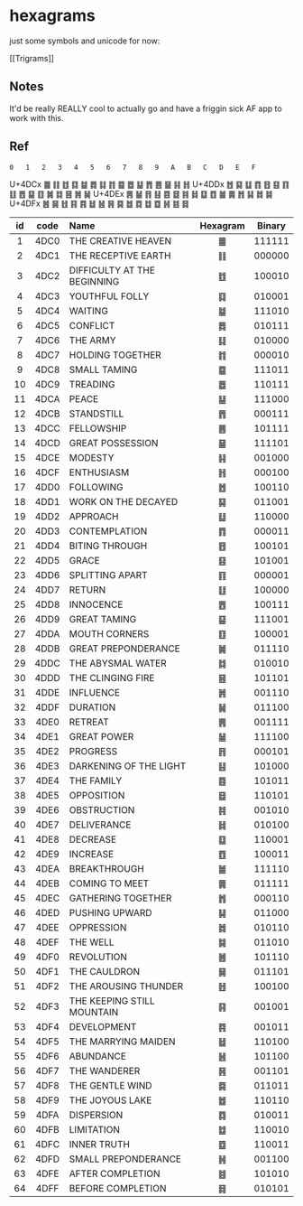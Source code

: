 # hexagrams
just some symbols and unicode for now:

[[Trigrams]]

## Notes
It'd be really REALLY cool to actually go and have a friggin sick AF app to work with this.


## Ref


  	0 	1 	2 	3 	4 	5 	6 	7 	8 	9 	A 	B 	C 	D 	E 	F
U+4DCx 	䷀ 	䷁ 	䷂ 	䷃ 	䷄ 	䷅ 	䷆ 	䷇ 	䷈ 	䷉ 	䷊ 	䷋ 	䷌ 	䷍ 	䷎ 	䷏
U+4DDx 	䷐ 	䷑ 	䷒ 	䷓ 	䷔ 	䷕ 	䷖ 	䷗ 	䷘ 	䷙ 	䷚ 	䷛ 	䷜ 	䷝ 	䷞ 	䷟
U+4DEx 	䷠ 	䷡ 	䷢ 	䷣ 	䷤ 	䷥ 	䷦ 	䷧ 	䷨ 	䷩ 	䷪ 	䷫ 	䷬ 	䷭ 	䷮ 	䷯
U+4DFx 	䷰ 	䷱ 	䷲ 	䷳ 	䷴ 	䷵ 	䷶ 	䷷ 	䷸ 	䷹ 	䷺ 	䷻ 	䷼ 	䷽ 	䷾ 	䷿

|  id   | code  | Name                        | Hexagram | Binary |
| :---: | :---: | :-------------------------- | :------: | :----: |
|   1   | 4DC0  | THE CREATIVE HEAVEN         |    ䷀    | 111111 |
|   2   | 4DC1  | THE RECEPTIVE EARTH         |    ䷁    | 000000 |
|   3   | 4DC2  | DIFFICULTY AT THE BEGINNING |    ䷂    | 100010 |
|   4   | 4DC3  | YOUTHFUL FOLLY              |    ䷃    | 010001 |
|   5   | 4DC4  | WAITING                     |    ䷄    | 111010 |
|   6   | 4DC5  | CONFLICT                    |    ䷅    | 010111 |
|   7   | 4DC6  | THE ARMY                    |    ䷆    | 010000 |
|   8   | 4DC7  | HOLDING TOGETHER            |    ䷇    | 000010 |
|   9   | 4DC8  | SMALL TAMING                |    ䷈    | 111011 |
|  10   | 4DC9  | TREADING                    |    ䷉    | 110111 |
|  11   | 4DCA  | PEACE                       |    ䷊    | 111000 |
|  12   | 4DCB  | STANDSTILL                  |    ䷋    | 000111 |
|  13   | 4DCC  | FELLOWSHIP                  |    ䷌    | 101111 |
|  14   | 4DCD  | GREAT POSSESSION            |    ䷍    | 111101 |
|  15   | 4DCE  | MODESTY                     |    ䷎    | 001000 |
|  16   | 4DCF  | ENTHUSIASM                  |    ䷏    | 000100 |
|  17   | 4DD0  | FOLLOWING                   |    ䷐    | 100110 |
|  18   | 4DD1  | WORK ON THE DECAYED         |    ䷑    | 011001 |
|  19   | 4DD2  | APPROACH                    |    ䷒    | 110000 |
|  20   | 4DD3  | CONTEMPLATION               |    ䷓    | 000011 |
|  21   | 4DD4  | BITING THROUGH              |    ䷔    | 100101 |
|  22   | 4DD5  | GRACE                       |    ䷕    | 101001 |
|  23   | 4DD6  | SPLITTING APART             |    ䷖    | 000001 |
|  24   | 4DD7  | RETURN                      |    ䷗    | 100000 |
|  25   | 4DD8  | INNOCENCE                   |    ䷘    | 100111 |
|  26   | 4DD9  | GREAT TAMING                |    ䷙    | 111001 |
|  27   | 4DDA  | MOUTH CORNERS               |    ䷚    | 100001 |
|  28   | 4DDB  | GREAT PREPONDERANCE         |    ䷛    | 011110 |
|  29   | 4DDC  | THE ABYSMAL WATER           |    ䷜    | 010010 |
|  30   | 4DDD  | THE CLINGING FIRE           |    ䷝    | 101101 |
|  31   | 4DDE  | INFLUENCE                   |    ䷞    | 001110 |
|  32   | 4DDF  | DURATION                    |    ䷟    | 011100 |
|  33   | 4DE0  | RETREAT                     |    ䷠    | 001111 |
|  34   | 4DE1  | GREAT POWER                 |    ䷡    | 111100 |
|  35   | 4DE2  | PROGRESS                    |    ䷢    | 000101 |
|  36   | 4DE3  | DARKENING OF THE LIGHT      |    ䷣    | 101000 |
|  37   | 4DE4  | THE FAMILY                  |    ䷤    | 101011 |
|  38   | 4DE5  | OPPOSITION                  |    ䷥    | 110101 |
|  39   | 4DE6  | OBSTRUCTION                 |    ䷦    | 001010 |
|  40   | 4DE7  | DELIVERANCE                 |    ䷧    | 010100 |
|  41   | 4DE8  | DECREASE                    |    ䷨    | 110001 |
|  42   | 4DE9  | INCREASE                    |    ䷩    | 100011 |
|  43   | 4DEA  | BREAKTHROUGH                |    ䷪    | 111110 |
|  44   | 4DEB  | COMING TO MEET              |    ䷫    | 011111 |
|  45   | 4DEC  | GATHERING TOGETHER          |    ䷬    | 000110 |
|  46   | 4DED  | PUSHING UPWARD              |    ䷭    | 011000 |
|  47   | 4DEE  | OPPRESSION                  |    ䷮    | 010110 |
|  48   | 4DEF  | THE WELL                    |    ䷯    | 011010 |
|  49   | 4DF0  | REVOLUTION                  |    ䷰    | 101110 |
|  50   | 4DF1  | THE CAULDRON                |    ䷱    | 011101 |
|  51   | 4DF2  | THE AROUSING THUNDER        |    ䷲    | 100100 |
|  52   | 4DF3  | THE KEEPING STILL MOUNTAIN  |    ䷳    | 001001 |
|  53   | 4DF4  | DEVELOPMENT                 |    ䷴    | 001011 |
|  54   | 4DF5  | THE MARRYING MAIDEN         |    ䷵    | 110100 |
|  55   | 4DF6  | ABUNDANCE                   |    ䷶    | 101100 |
|  56   | 4DF7  | THE WANDERER                |    ䷷    | 001101 |
|  57   | 4DF8  | THE GENTLE WIND             |    ䷸    | 011011 |
|  58   | 4DF9  | THE JOYOUS LAKE             |    ䷹    | 110110 |
|  59   | 4DFA  | DISPERSION                  |    ䷺    | 010011 |
|  60   | 4DFB  | LIMITATION                  |    ䷻    | 110010 |
|  61   | 4DFC  | INNER TRUTH                 |    ䷼    | 110011 |
|  62   | 4DFD  | SMALL PREPONDERANCE         |    ䷽    | 001100 |
|  63   | 4DFE  | AFTER COMPLETION            |    ䷾    | 101010 |
|  64   | 4DFF  | BEFORE COMPLETION           |    ䷿    | 010101 |
